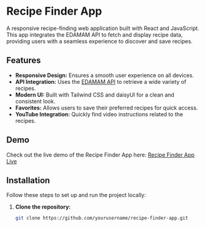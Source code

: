 # Recipe Finder App

A responsive recipe-finding web application built with React and JavaScript. This app integrates the EDAMAM API to fetch and display recipe data, providing users with a seamless experience to discover and save recipes.

## Features

- **Responsive Design:** Ensures a smooth user experience on all devices.
- **API Integration:** Uses the [EDAMAM API](https://developer.edamam.com/) to retrieve a wide variety of recipes.
- **Modern UI:** Built with Tailwind CSS and daisyUI for a clean and consistent look.
- **Favorites:** Allows users to save their preferred recipes for quick access.
- **YouTube Integration:** Quickly find video instructions related to the recipes.

## Demo

Check out the live demo of the Recipe Finder App here: [Recipe Finder App Live](https://cerulean-smakager-51d0a1.netlify.app/)

## Installation

Follow these steps to set up and run the project locally:

1. **Clone the repository:**

   ```bash
   git clone https://github.com/yourusername/recipe-finder-app.git
